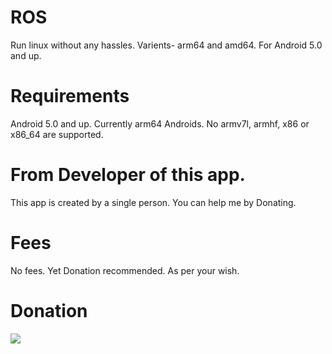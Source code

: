 # ROS
Run linux without any hassles. Varients- arm64 and amd64. For Android 5.0 and up.

# Requirements
Android 5.0 and up.
Currently arm64 Androids.
No armv7l, armhf, x86 or x86_64 are supported.

# From Developer of this app.
This app is created by a single person.
You can help me by Donating. 

# Fees
No fees. Yet Donation recommended. As per your wish. 

# Donation
[![](https://www.paypalobjects.com/en_US/i/btn/btn_donateCC_LG.gif)](https://paypal.me/extremegamerzyt?country.x=IN&locale.x=en_GB)
